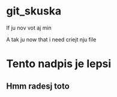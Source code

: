 # git_skuska
If ju nov vot aj min

A tak ju now that i need criejt nju file 

<h1>Tento nadpis je lepsi</h1>

<h2> Hmm radesj toto</h2>